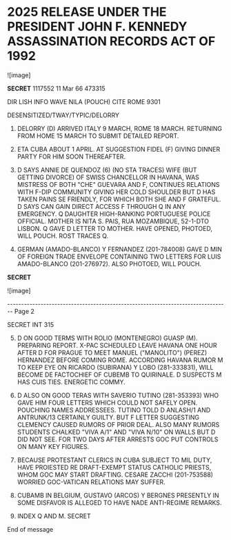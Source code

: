 # 2025 RELEASE UNDER THE PRESIDENT JOHN F. KENNEDY ASSASSINATION RECORDS ACT OF 1992

![image]

**SECRET** 1117552 11 Mar 66 473315

DIR LISH INFO WAVE NILA (POUCH) CITE ROME 9301

DESENSITIZED/TWAY/TYPIC/DELORRY

1.  DELORRY (D) ARRIVED ITALY 9 MARCH, ROME 18 MARCH. RETURNING FROM HOME 15 MARCH TO SUBMIT DETAILED REPORT.

2.  ETA CUBA ABOUT 1 APRIL. AT SUGGESTION FIDEL (F) GIVING DINNER PARTY FOR HIM SOON THEREAFTER.

3.  D SAYS ANNIE DE QUENDOZ (6) (NO STA TRACES) WIFE (BUT GETTING DIVORCE) OF SWISS CHANCELLOR IN HAVANA, WAS MISTRESS OF BOTH "CHE" GUEVARA AND F, CONTINUES RELATIONS WITH F-DIP COMMUNITY GIVING HER COLD SHOULDER BUT D HAS TAKEN PAINS SE FRIENDLY, FOR WHICH BOTH SHE AND F GRATEFUL. D SAYS CAN GAIN DIRECT ACCESS F THROUGH Q IN ANY EMERGENCY. Q DAUGHTER HIGH-RANKING PORTUGUESE POLICE OFFICIAL. MOTHER IS NITA S. PAIS, RUA MOZAMBIQUE, 52-1-DTO LISBON. Q GAVE D LETTER TO MOTHER. HAVE OPENED, PHOTOED, WILL POUCH. ROST TRACES Q.

4.  GERMAN (AMADO-BLANCO) Y FERNANDEZ (201-784008) GAVE D MIN OF FOREIGN TRADE ENVELOPE CONTAINING TWO LETTERS FOR LUIS AMADO-BLANCO (201-276972). ALSO PHOTOED, WILL POUCH.

**SECRET**

![image]


-------------------------------------------------------------------------------- Page 2

SECRET INT 315

5. D ON GOOD TERMS WITH ROLIO (MONTENEGRO) GUASP (M). PREPARING REPORT. X-PAC SCHEDULED LEAVE HAVANA ONE HOUR AFTER D FOR PRAGUE TO MEET MANUEL ("MANOLITO") (PEREZ) HERNANDEZ BEFORE COMING ROME. ACCORDING HAVANA RUMOR M TO KEEP EYE ON RICARDO (SUBIRANA) Y LOBO (281-333831), WILL BECOME DE FACTOCHIEF OF CUBEMB TO QUIRINALE. D SUSPECTS M HAS CUIS TIES. ENERGETIC COMMY.

6. D ALSO ON GOOD TERAS WITH SAVERIO TUTINO (281-353393) WHO GAVE HIM FOUR LETTERS WHICH COULD NOT SAFELY OPEN. POUCHING NAMES ADDRESSEES. TUTINO TOLD D ANLASH/1 AND ANTRUNK/13 CERTAINLY GUILTY. BUT F LETTER SUGGESTING CLEMENCY CAUSED RUMORS OF PRIOR DEAL. ALSO MANY RUMORS STUDENTS CHALKED "VIVA A/1" AND "VIVA N/10" ON WALLS BUT D DID NOT SEE. FOR TWO DAYS AFTER ARRESTS GOC PUT CONTROLS ON MANY KEY FIGURES.

7. BECAUSE PROTESTANT CLERICS IN CUBA SUBJECT TO MIL DUTY, HAVE PROIESTED RE DRAFT-EXEMPT STATUS CATHOLIC PRIESTS, WHOM GOC MAY START DRAFTING. CESARE ZACCHI (201-753588) WORRIED GOC-VATICAN RELATIONS MAY SUFFER.

8. CUBAMB IN BELGIUM, GUSTAVO (ARCOS) Y BERGNES PRESENTLY IN SOME DISFAVOR IS ALLEGED TO HAVE NADE ANTI-REGIME REMARKS.

9. INDEX Q AND M. SECRET

End of message
